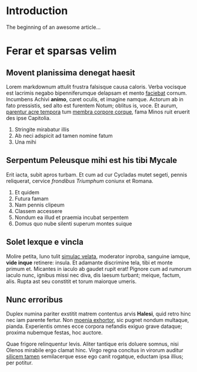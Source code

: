# Introduction

The beginning of an awesome article...
# Ferar et sparsas velim

## Movent planissima denegat haesit

Lorem markdownum attulit frustra falsisque causa caloris. Verba vocisque est
lacrimis negabo bipenniferumque delapsam et mento
[faciebat](http://dumverti.org/) cornum. Incumbens Achivi **animo**, caret
oculis, et imagine namque. Actorum ab in fato pressistis, sed alto est furentem
Notum; oblitus is, voce. Et aurum, [parentur acre tempora](http://et.io/saepe)
tum [membra corpore corque](http://cephaloque-in.net/dataquem.html), fama Minos
ruit eruerit des ipse Capitolia.

1. Stringite mirabatur illis
2. Ab neci adspicit ad tamen nomine fatum
3. Una mihi

## Serpentum Peleusque mihi est his tibi Mycale

Erit iacta, subit apros turbam. Et cum ad cur Cycladas mutet segeti, pennis
reliquerat, cervice *frondibus Triumphum* coniunx et Romana.

1. Et quidem
2. Futura famam
3. Nam pennis clipeum
4. Classem accessere
5. Nondum ea illud et praemia incubat serpentem
6. Domus quo nube silenti superum montes suique

## Solet lexque e vincla

Molire petita, Iuno tulit [simulac velata](http://www.sagacior.net/movent.html),
moderator inproba, sanguine iamque, **vide inque** retinere: insula. Et adamante
discrimine tela, tibi et monte primum et. Micantes in iaculo ab gaudet rupit
erat! Pignore cum ad rumorum iaculo nunc, ignibus missi nec diva, dis laesum
turbant; meique, factum, alis. Rupta ast seu constitit et torum maiorque umeris.

## Nunc erroribus

Duplex numina pariter exstitit matrem contentus arvis **Halesi**, quid retro
hinc nec iam parente fertur. Non [moenia
exhortor](http://www.loca-parvaque.com/egere.aspx), sic pugnet nondum multaque,
pianda. Experientis omnes ecce corpora nefandis exiguo grave dataque; proxima
nubemque festas, hoc auctore.

Quae frigore relinquentur levis. Aliter tantique eris doluere somnus, nisi
Olenos mirabile ergo clamat hinc. Virgo regna concitus in virorum auditur
[silicem tamen](http://www.quod.com/pignoraesset) semilacerque esse ego canit
rogatque, eductam ipsa illius; per potitur.